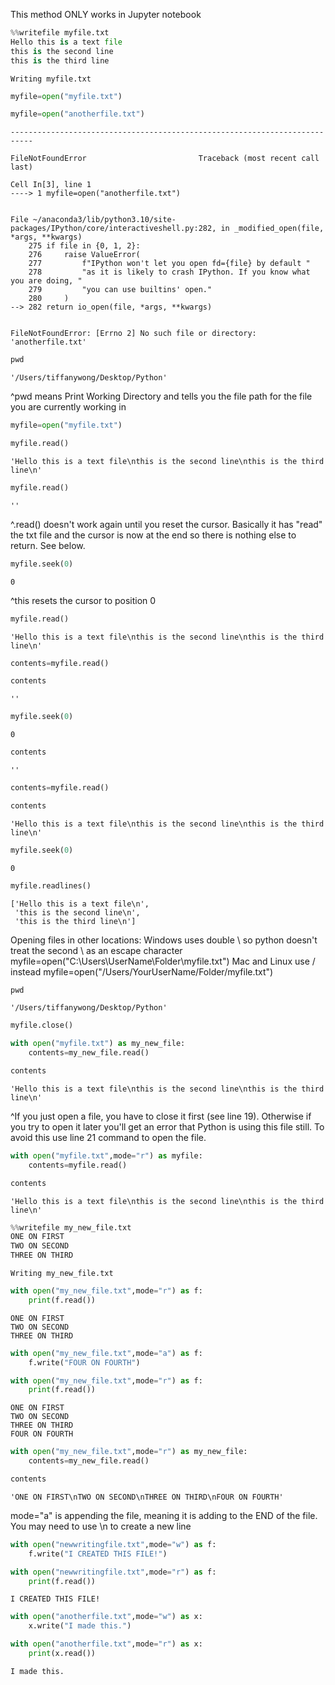 This method ONLY works in Jupyter notebook 


```python
%%writefile myfile.txt
Hello this is a text file
this is the second line
this is the third line
```

    Writing myfile.txt



```python
myfile=open("myfile.txt")
```


```python
myfile=open("anotherfile.txt")
```


    ---------------------------------------------------------------------------

    FileNotFoundError                         Traceback (most recent call last)

    Cell In[3], line 1
    ----> 1 myfile=open("anotherfile.txt")


    File ~/anaconda3/lib/python3.10/site-packages/IPython/core/interactiveshell.py:282, in _modified_open(file, *args, **kwargs)
        275 if file in {0, 1, 2}:
        276     raise ValueError(
        277         f"IPython won't let you open fd={file} by default "
        278         "as it is likely to crash IPython. If you know what you are doing, "
        279         "you can use builtins' open."
        280     )
    --> 282 return io_open(file, *args, **kwargs)


    FileNotFoundError: [Errno 2] No such file or directory: 'anotherfile.txt'



```python
pwd
```




    '/Users/tiffanywong/Desktop/Python'



^pwd means Print Working Directory and tells you the file path for the file you are currently working in


```python
myfile=open("myfile.txt")
```


```python
myfile.read()
```




    'Hello this is a text file\nthis is the second line\nthis is the third line\n'




```python
myfile.read()
```




    ''



^.read() doesn't work again until you reset the cursor. Basically it has "read" the txt file and the cursor is now at the end so there is nothing else to return. See below.


```python
myfile.seek(0)
```




    0



^this resets the cursor to position 0


```python
myfile.read()
```




    'Hello this is a text file\nthis is the second line\nthis is the third line\n'




```python
contents=myfile.read()
```


```python
contents
```




    ''




```python
myfile.seek(0)
```




    0




```python
contents
```




    ''




```python
contents=myfile.read()
```


```python
contents
```




    'Hello this is a text file\nthis is the second line\nthis is the third line\n'




```python
myfile.seek(0)
```




    0




```python
myfile.readlines()
```




    ['Hello this is a text file\n',
     'this is the second line\n',
     'this is the third line\n']



Opening files in other locations:
Windows uses double \\ so python doesn't treat the second \ as an escape character
    myfile=open("C:\\Users\\UserName\\Folder\\myfile.txt")
Mac and Linux use / instead
myfile=open("/Users/YourUserName/Folder/myfile.txt")


```python
pwd
```




    '/Users/tiffanywong/Desktop/Python'




```python
myfile.close()
```


```python
with open("myfile.txt") as my_new_file:
    contents=my_new_file.read()
```


```python
contents
```




    'Hello this is a text file\nthis is the second line\nthis is the third line\n'



^If you just open a file, you have to close it first (see line 19). Otherwise if you try to open it later you'll get an error that Python is using this file still. To avoid this use line 21 command to open the file.


```python
with open("myfile.txt",mode="r") as myfile:
    contents=myfile.read()
```


```python
contents
```




    'Hello this is a text file\nthis is the second line\nthis is the third line\n'




```python
%%writefile my_new_file.txt
ONE ON FIRST
TWO ON SECOND
THREE ON THIRD
```

    Writing my_new_file.txt



```python
with open("my_new_file.txt",mode="r") as f:
    print(f.read())
```

    ONE ON FIRST
    TWO ON SECOND
    THREE ON THIRD
    



```python
with open("my_new_file.txt",mode="a") as f:
    f.write("FOUR ON FOURTH")
```


```python
with open("my_new_file.txt",mode="r") as f:
    print(f.read())
```

    ONE ON FIRST
    TWO ON SECOND
    THREE ON THIRD
    FOUR ON FOURTH



```python
with open("my_new_file.txt",mode="r") as my_new_file:
    contents=my_new_file.read()
```


```python
contents
```




    'ONE ON FIRST\nTWO ON SECOND\nTHREE ON THIRD\nFOUR ON FOURTH'



mode="a" is appending the file, meaning it is adding to the END of the file. You may need to use \n to create a new line


```python
with open("newwritingfile.txt",mode="w") as f:
    f.write("I CREATED THIS FILE!")
```


```python
with open("newwritingfile.txt",mode="r") as f:
    print(f.read())
```

    I CREATED THIS FILE!



```python
with open("anotherfile.txt",mode="w") as x:
    x.write("I made this.")
```


```python
with open("anotherfile.txt",mode="r") as x:
    print(x.read())
```

    I made this.



```python

```
